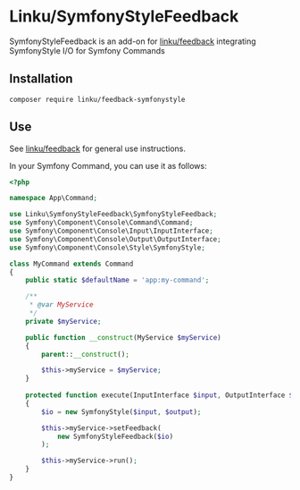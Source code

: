 # Linku/SymfonyStyleFeedback

SymfonyStyleFeedback is an add-on for [linku/feedback](https://github.com/linkunijmegen/feedback)
integrating SymfonyStyle I/O for Symfony Commands

## Installation

```
composer require linku/feedback-symfonystyle
```

## Use

See [linku/feedback](https://github.com/linkunijmegen/feedback) for general
use instructions.

In your Symfony Command, you can use it as follows:

```php
<?php

namespace App\Command;

use Linku\SymfonyStyleFeedback\SymfonyStyleFeedback;
use Symfony\Component\Console\Command\Command;
use Symfony\Component\Console\Input\InputInterface;
use Symfony\Component\Console\Output\OutputInterface;
use Symfony\Component\Console\Style\SymfonyStyle;

class MyCommand extends Command
{
    public static $defaultName = 'app:my-command';

    /**
     * @var MyService 
     */
    private $myService;

    public function __construct(MyService $myService)
    {
        parent::__construct();

        $this->myService = $myService;
    }
    
    protected function execute(InputInterface $input, OutputInterface $output)
    {
        $io = new SymfonyStyle($input, $output);

        $this->myService->setFeedback(
            new SymfonyStyleFeedback($io)
        );

        $this->myService->run();
    }
}

```
